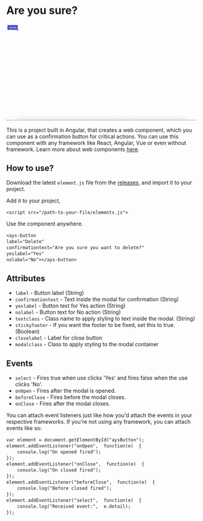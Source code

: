 # Are you sure?

![Demo](https://github.com/mav-erick/are-you-sure/raw/master/demo.gif)

This is a project built in Angular, that creates a web component, which you can use as a confirmation button for critical actions. You can use this component with any framework like React, Angular, Vue or even without framework. Learn more about web components [here](https://www.webcomponents.org/introduction).

## How to use?

Download the latest `element.js` file from the [releases](https://github.com/mav-erick/are-you-sure/releases), and import it to your project.

Add it to your project,

```
<script src="/path-to-your-file/elements.js">
```

Use the component anywhere.

```
<ays-button
label="Delete"
confirmationtext="Are you sure you want to delete?"
yeslabel="Yes"
nolabel="No"></ays-button>
```

## Attributes

- `label` - Button label (String)
- `confirmationtext` - Text inside the modal for confirmation (String)
- `yeslabel` - Button text for Yes action (String)
- `nolabel` - Button text for No action (String)
- `textclass` - Class name to apply styling to text inside the modal. (String)
- `stickyfooter` - If you want the footer to be fixed, set this to true. (Boolean)
- `closelabel` - Label for close button
- `modalclass` - Class to apply styling to the modal container

## Events

- `select` - Fires true when use clicks 'Yes' and fires false when the use clicks 'No'.
- `onOpen` - Fires after the modal is opened.
- `beforeClose` - Fires before the modal closes.
- `onClose` - Fires after the modal closes.

You can attach event listeners just like how you'd attach the events in your respective frameworks. If you're not using any framework, you can attach events like so:

```
var element = document.getElementById("aysButton");
element.addEventListener("onOpen",  function(e)  {
	console.log("On opened fired");
});
element.addEventListener("onClose",  function(e)  {
	console.log("On closed fired");
});
element.addEventListener("beforeClose",  function(e)  {
	console.log("Before closed fired");
});
element.addEventListener("select",  function(e)  {
	console.log("Received event:",  e.detail);
});
```
